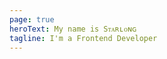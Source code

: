 ```yaml
---
page: true
heroText: My name is Sᴛᴀʀʟᴏɴɢ
tagline: I'm a Frontend Developer
---
```


<script setup>
import Home from '@theme/components/Home.vue'
</script>

<Home />

